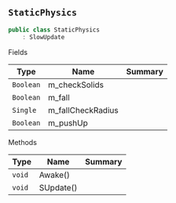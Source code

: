 ## `StaticPhysics`

```csharp
public class StaticPhysics
    : SlowUpdate

```

Fields

| Type | Name | Summary | 
| --- | --- | --- | 
| `Boolean` | m_checkSolids |  | 
| `Boolean` | m_fall |  | 
| `Single` | m_fallCheckRadius |  | 
| `Boolean` | m_pushUp |  | 


Methods

| Type | Name | Summary | 
| --- | --- | --- | 
| `void` | Awake() |  | 
| `void` | SUpdate() |  | 



